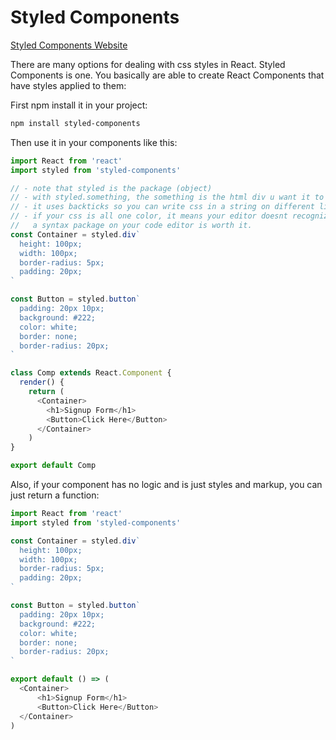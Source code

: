 # Styled Components

[Styled Components Website](https://www.styled-components.com/)

There are many options for dealing with css styles in React. Styled Components is one. You basically are able to create
React Components that have styles applied to them:

First npm install it in your project:
```bash
npm install styled-components
```

Then use it in your components like this:
```js
import React from 'react'
import styled from 'styled-components'

// - note that styled is the package (object)
// - with styled.something, the something is the html div u want it to be under the hood
// - it uses backticks so you can write css in a string on different lines
// - if your css is all one color, it means your editor doesnt recognize styled components syntax, installing 
//   a syntax package on your code editor is worth it.
const Container = styled.div`
  height: 100px;
  width: 100px;
  border-radius: 5px;
  padding: 20px;
`

const Button = styled.button`
  padding: 20px 10px;
  background: #222;
  color: white;
  border: none;
  border-radius: 20px;
`

class Comp extends React.Component {
  render() {
    return (
      <Container>
        <h1>Signup Form</h1>
        <Button>Click Here</Button>
      </Container>
    )
}

export default Comp


```


Also, if your component has no logic and is just styles and markup, you can just return a function:
```js
import React from 'react'
import styled from 'styled-components'

const Container = styled.div`
  height: 100px;
  width: 100px;
  border-radius: 5px;
  padding: 20px;
`

const Button = styled.button`
  padding: 20px 10px;
  background: #222;
  color: white;
  border: none;
  border-radius: 20px;
`

export default () => (
  <Container>
      <h1>Signup Form</h1>
      <Button>Click Here</Button>
  </Container>
)

```
